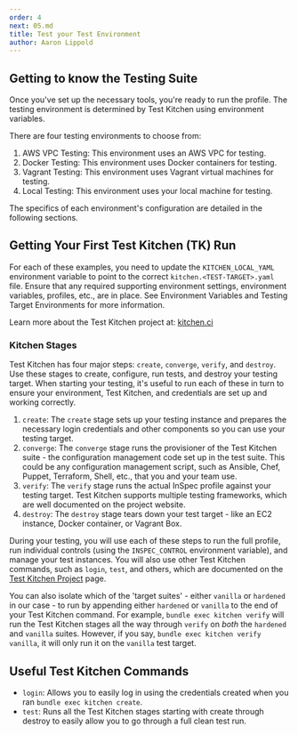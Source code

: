 ```yaml
---
order: 4
next: 05.md
title: Test your Test Environment
author: Aaron Lippold
---
```


## Getting to know the Testing Suite

Once you've set up the necessary tools, you're ready to run the profile. The testing environment is determined by Test Kitchen using environment variables.

There are four testing environments to choose from:

1. AWS VPC Testing: This environment uses an AWS VPC for testing.
2. Docker Testing: This environment uses Docker containers for testing.
3. Vagrant Testing: This environment uses Vagrant virtual machines for testing.
4. Local Testing: This environment uses your local machine for testing.

The specifics of each environment's configuration are detailed in the following sections.

## Getting Your First Test Kitchen (TK) Run

For each of these examples, you need to update the `KITCHEN_LOCAL_YAML` environment variable to point to the correct `kitchen.<TEST-TARGET>.yaml` file. Ensure that any required supporting environment settings, environment variables, profiles, etc., are in place. See Environment Variables and Testing Target Environments for more information.

Learn more about the Test Kitchen project at: [kitchen.ci](https://kitchen.ci/ "Test Kitchen Project Homepage")

### Kitchen Stages

Test Kitchen has four major steps: `create`, `converge`, `verify`, and `destroy`. Use these stages to create, configure, run tests, and destroy your testing target. When starting your testing, it's useful to run each of these in turn to ensure your environment, Test Kitchen, and credentials are set up and working correctly.

1. `create`:
  The `create` stage sets up your testing instance and prepares the necessary login credentials and other components so you can use your testing target.
2. `converge`:
  The `converge` stage runs the provisioner of the Test Kitchen suite - the configuration management code set up in the test suite. This could be any configuration management script, such as Ansible, Chef, Puppet, Terraform, Shell, etc., that you and your team use.
3. `verify`:
  The `verify` stage runs the actual InSpec profile against your testing target. Test Kitchen supports multiple testing frameworks, which are well documented on the project website.
4. `destroy`:
  The `destroy` stage tears down your test target - like an EC2 instance, Docker container, or Vagrant Box.

During your testing, you will use each of these steps to run the full profile, run individual controls (using the `INSPEC_CONTROL` environment variable), and manage your test instances. You will also use other Test Kitchen commands, such as `login`, `test`, and others, which are documented on the [Test Kitchen Project](https://kitchen.ci "Test Kitchen Project Homepage") page.

You can also isolate which of the 'target suites' - either `vanilla` or `hardened` in our case - to run by appending either `hardened` or `vanilla` to the end of your Test Kitchen command. For example, `bundle exec kitchen verify` will run the Test Kitchen stages all the way through `verify` on _both_ the `hardened` and `vanilla` suites. However, if you say, `bundle exec kitchen verify vanilla`, it will only run it on the `vanilla` test target.

## Useful Test Kitchen Commands

- `login`: Allows you to easily log in using the credentials created when you ran `bundle exec kitchen create`.
- `test`: Runs all the Test Kitchen stages starting with create through destroy to easily allow you to go through a full clean test run.